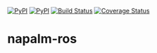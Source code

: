 [![PyPI](https://img.shields.io/pypi/v/napalm-ros.svg)](https://pypi.python.org/pypi/napalm-ros)
[![PyPI](https://img.shields.io/pypi/dm/napalm-ros.svg)](https://pypi.python.org/pypi/napalm-ros)
[![Build Status](https://travis-ci.org/napalm-automation/napalm-ros.svg?branch=master)](https://travis-ci.org/napalm-automation/napalm-ros)
[![Coverage Status](https://coveralls.io/repos/github/napalm-automation/napalm-ros/badge.svg?branch=master)](https://coveralls.io/github/napalm-automation/napalm-ros)

napalm-ros
===========
